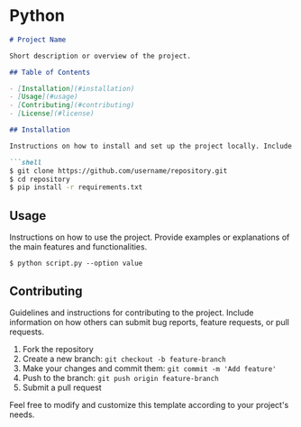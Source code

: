 # Python


```markdown
# Project Name

Short description or overview of the project.

## Table of Contents

- [Installation](#installation)
- [Usage](#usage)
- [Contributing](#contributing)
- [License](#license)

## Installation

Instructions on how to install and set up the project locally. Include any prerequisites or dependencies that need to be installed.

```shell
$ git clone https://github.com/username/repository.git
$ cd repository
$ pip install -r requirements.txt
```

## Usage

Instructions on how to use the project. Provide examples or explanations of the main features and functionalities.

```shell
$ python script.py --option value
```

## Contributing

Guidelines and instructions for contributing to the project. Include information on how others can submit bug reports, feature requests, or pull requests.

1. Fork the repository
2. Create a new branch: `git checkout -b feature-branch`
3. Make your changes and commit them: `git commit -m 'Add feature'`
4. Push to the branch: `git push origin feature-branch`
5. Submit a pull request



Feel free to modify and customize this template according to your project's needs.
